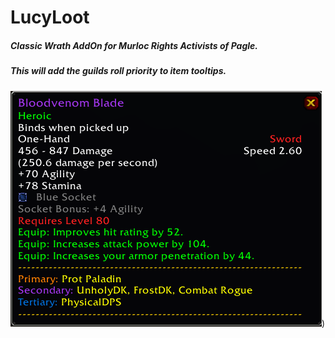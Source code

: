 # LucyLoot
##### Classic Wrath AddOn for Murloc Rights Activists of Pagle.
##### This will add the guilds roll priority to item tooltips.
![](https://github.com/MurlocRightsActivists/LucyLoot/blob/ed2418c778ea3795dad96bdd3286871285415be0/preview.png))
